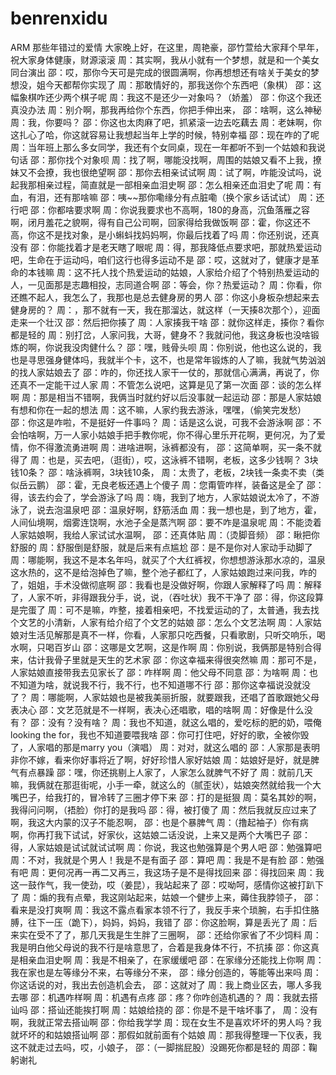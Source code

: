 # benrenxidu
ARM
那些年错过的爱情
大家晚上好，在这里，周艳豪，邵竹萱给大家拜个早年，祝大家身体健康，财源滚滚
周：其实啊，我从小就有一个梦想，就是和一个美女同台演出
邵：哎，那你今天可是完成的很圆满啊，你再想想还有啥关于美女的梦想没，姐今天都帮你实现了
周：那敢情好的，那我送你个东西吧（象棋）
邵：这幅象棋咋还少两个棋子呢
周：我这不是还少一对象吗？（娇羞）
邵：你这个我还真没办法
周：别介啊，那我再给你个东西，你把手伸出来，
邵：啥啊，这么神秘
周：我，你要吗？
邵：你这也太肉麻了吧，抓紧滚一边去吃藕去
周：老妹啊，你这扎心了哈，你这就容易让我想起当年上学的时候，特别幸福
邵：现在咋的了呢
周：当年班上那么多女同学，我还有个女同桌，现在一年都听不到一个姑娘和我说句话
邵：那你找个对象呗
周：找了啊，哪能没找啊，周围的姑娘又看不上我，撩妹又不会撩，我也很绝望啊
邵：那你去相亲试试啊
周：试了啊，咋能没试吗，说起我那相亲过程，简直就是一部相亲血泪史啊
邵：怎么相亲还血泪史了呢
周：有血，有泪，还有那啥嘛
邵：咦~~那你嘞缘分有点脏嘞（换个家乡话试试）
周：还行吧
邵：你都啥要求啊
周：你说我要求也不高啊，180的身高，沉鱼落雁之容啊，闭月羞花之貌啊，得有自己公司啊，回家得给我做饭啊
邵：霍，你这还不高，你这不是找对象，是小蝌蚪找妈妈啊，你最后找着了吗
周：你还别说，还真没有
邵：你能找着才是老天瞎了眼呢
周：得，那我降低点要求吧，那就热爱运动吧，生命在于运动吗，咱们这行也得多运动不是
邵：哎，这就对了，健康才是革命的本钱嘛
周：这不托人找个热爱运动的姑娘，人家给介绍了个特别热爱运动的人，一见面那是志趣相投，志同道合啊
邵：等会，你？热爱运动？
周：你看，你还瞧不起人，我怎么了，我那也是总去健身房的男人
邵：你这小身板杂想起来去健身房的？
周：，那不就有一天，我在那溜达，就这样（一天揍8次那个），迎面走来一个壮汉
邵：然后把你揍了
周：人家揍我干啥
邵：就你这样走，揍你？看你都是轻的
周：别打岔，人家问我，大哥，健身不？我就问他，我这身板也没啥锻炼的啊，你说我没肉健什么？
邵：嘿，贱骨头呗
周：你别说，他也这么说的，我也是寻思强身健体吗，我就半个卡，这不，也是常年锻炼的人了嘛，我就气势汹汹的找人家姑娘去了
邵：咋的，你还找人家干一仗的，那就信心满满，再说了，你还真不一定能干过人家
周：不管怎么说吧，这算是见了第一次面
邵：谈的怎么样啊
周：那是相当不错啊，我俩当时就约好以后没事就一起运动
邵：那是人家姑娘有想和你在一起的想法
周：这不嘛，人家约我去游泳，嘿嘿，（偷笑完发愁）
邵：你这是咋啦，不是挺好一件事吗？
周：话是这么说，可我不会游泳啊
邵：不会怕啥啊，万一人家小姑娘手把手教你呢，你不得心里乐开花啊，更何况，为了爱情，你不得激流勇进啊
周：进啥进啊，泳裤都没有，
邵：这简单啊，买一条不就得了
周：也是，买去吧，（逛街），哎，这泳裤不错啊，老板，这多少钱啊？   3块钱10条？
邵：啥泳裤啊，3块钱10条，
周：太贵了，老板，2块钱一条卖不卖（类似岳云鹏）
邵：霍，无良老板还遇上个傻子
周：您甭管咋样，装备这是全了
邵：得，该去约会了，学会游泳了吗
周：嗨，我到了地方，人家姑娘说太冷了，不游泳了，说去泡温泉吧
邵：温泉好啊，舒筋活血
周：我一想也是，到了地方，霍，人间仙境啊，烟雾连饶啊，水池子全是蒸汽啊
邵：要不咋是温泉呢
周：不能烫着人家姑娘啊，我给人家试试水温啊，
邵：还真体贴
周：（烫脚音频）
邵：瞅把你舒服的
周：舒服倒是舒服，就是后来有点尴尬
邵：是不是你对人家动手动脚了
周：哪能啊，我这不是本名年吗，就买了个大红裤衩，你想想游泳那水凉的，温泉这水热的，这不是给泡掉色了嘛，整个池子都红了，人家姑娘跑过来问我，咋的了，姐姐，手术没做彻底啊
邵：我看也是没做好啊，你跟人家解释了吗
周：解释了，人家不听，非得跟我分手，说，说，（吞吐状）我不干净了
邵：得，你这段算是完蛋了
周：可不是嘛，咋整，接着相亲吧，不找爱运动的了，太普通，我去找个文艺的小清新，人家有给介绍了个文艺的姑娘
邵：怎么个文艺法啊
周：人家姑娘对生活见解那是真不一样，你看，人家那只吃西餐，只看歌剧，只听交响乐，喝水啊，只喝百岁山
邵：这哪是文艺啊，这是作啊
周：你别说，我俩那是特别合得来，估计我骨子里就是天生的艺术家
邵：你这幸福来得很突然嘛
周：那可不是，人家姑娘直接带我去见家长了
邵：咋样啊
周：他父母不同意
邵：为啥啊
周：也不知道为啥，就说我不行，我不行，也不知道哪不行
邵：那你这幸福说没就没了？
周：哪能啊，人家姑娘也是被我美丽折服，就要跟我，还唱了首歌跟她父母表决心
邵：文艺范就是不一样啊，表决心还唱歌，唱的啥啊
周：好像是什么没有？
邵：没有？没有啥？
周：我也不知道，就这么唱的，爱吃标的肥的奶，喂俺looking the for，我也不知道要喂我啥
邵：你可打住吧，好好的歌，全被你毁了，人家唱的那是marry you（演唱）
周：对对，就这么唱的
邵：人家那是表明非你不嫁，看来你好事将近了啊，好好珍惜人家好姑娘
周：姑娘好是好，就是脾气有点暴躁
邵：嘿，你还挑剔上人家了，人家怎么就脾气不好了
周：就前几天嘛，我俩就在那逛街呢，小手一牵，就这么的（腻歪状），姑娘突然就给我一个大嘴巴子，给我打的，冒冷转了三圈才停下来
邵：打的是挺狠
周：莫名其妙的啊，我得问问啊，（捂脸）你打的是我吗
邵：得，被打傻了
周：然后我就反应过来了啊，我这大内蒙的汉子不能忍啊，
邵：也是个暴脾气
周：（撸起袖子）你有病啊，你再打我下试试，好家伙，这姑娘二话没说，上来又是两个大嘴巴子
邵：得，人家姑娘是试试就试试啊
周：你说，我这也勉强算是个男人吧
邵：勉强算吧
周：不对，我就是个男人！我是不是有面子
邵：算吧
周：我是不是有脸
邵：勉强有吧
周：更何况再一再二又再三，我这场子是不是得找回来
邵：得找回来
周：我这一鼓作气，我一使劲，哎（姜昆），我站起来了
邵：哎呦呵，感情你这被打趴下了
周：煽的我有点晕，我这刚站起来，姑娘一个健步上来，薅住我脖领子，
邵：看来是没打爽啊
周：我这不露点看家本领不行了，我反手来个琐腕，右手扣住胳膊，往下一压（跪下），妈妈，妈妈，我错了
邵：你这脸啊，算是丢光了
周：后来实在受不了了，那几天我是生生胖了三圈啊，
邵：还给你家省了不少饲料
周：我是明白他父母说的我不行是啥意思了，合着是我身体不行，不抗揍
邵：你这真是相亲血泪史啊
周：我是不相亲了，在家缓缓吧
邵：在家缘分还能找上你啊
周：我在家也是左等缘分不来，右等缘分不来，
邵：缘分创造的，等能等出来吗
周：你这话说的对，我出去创造机会去，
邵：这就对了
周：我上商业区去，哪人多我去哪
邵：机遇咋样啊
周：机遇有点疼
邵：疼？你咋创造机遇的？
周：我就去搭讪吗
邵：搭讪还能挨打啊
周：姑娘给挠的
邵：你是不是干啥坏事了，
周：没有啊，我就正常去搭讪啊
邵：你给我学学
周：现在女生不是喜欢坏坏的男人吗？我就坏坏的和姑娘搭讪啊
邵：那假如就前面有个姑娘
周：那我得整理一下仪表，我这不就走过去吗，哎，小娘子，
邵：（一脚揣屁股）没踢死你都是轻的
周邵：鞠躬谢礼
